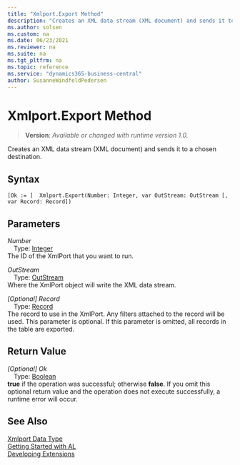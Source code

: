 ```yaml
---
title: "Xmlport.Export Method"
description: "Creates an XML data stream (XML document) and sends it to a chosen destination."
ms.author: solsen
ms.custom: na
ms.date: 06/23/2021
ms.reviewer: na
ms.suite: na
ms.tgt_pltfrm: na
ms.topic: reference
ms.service: "dynamics365-business-central"
author: SusanneWindfeldPedersen
---
```

[//]: # (START>DO_NOT_EDIT)
[//]: # (IMPORTANT:Do not edit any of the content between here and the END>DO_NOT_EDIT.)
[//]: # (Any modifications should be made in the .xml files in the ModernDev repo.)
# Xmlport.Export Method
> **Version**: _Available or changed with runtime version 1.0._

Creates an XML data stream (XML document) and sends it to a chosen destination.


## Syntax
```AL
[Ok := ]  Xmlport.Export(Number: Integer, var OutStream: OutStream [, var Record: Record])
```
## Parameters
*Number*  
&emsp;Type: [Integer](../integer/integer-data-type.md)  
The ID of the XmlPort that you want to run.
        
*OutStream*  
&emsp;Type: [OutStream](../outstream/outstream-data-type.md)  
Where the XmlPort object will write the XML data stream.
        
*[Optional] Record*  
&emsp;Type: [Record](../record/record-data-type.md)  
The record to use in the XmlPort. Any filters attached to the record will be used. This parameter is optional. If this parameter is omitted, all records in the table are exported.
          


## Return Value
*[Optional] Ok*  
&emsp;Type: [Boolean](../boolean/boolean-data-type.md)  
**true** if the operation was successful; otherwise **false**.   If you omit this optional return value and the operation does not execute successfully, a runtime error will occur.  


[//]: # (IMPORTANT: END>DO_NOT_EDIT)
## See Also
[Xmlport Data Type](xmlport-data-type.md)  
[Getting Started with AL](../../devenv-get-started.md)  
[Developing Extensions](../../devenv-dev-overview.md)
